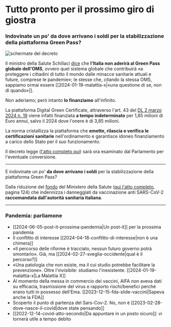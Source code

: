 # Tutto pronto per il prossimo giro di giostra

### Indovinate un po' da dove arrivano i soldi per la stabilizzazione della piattaforma Green Pass?

![schermate del decreto](pronto-prossimo-giro-di-giostra.jpeg)

Il ministro della Salute Schillaci [dice](https://www.sanita24.ilsole24ore.com/art/dal-governo/2024-03-05/emergenze-sanitarie-schillaci-e-gemmato-l-italia-non-aderira-green-pass-globale-dell-oms-200911.php?uuid=AF3H16w) che **l'Italia non aderirà al Green Pass globale dell'OMS**, ovvero quel sistema globale che contribuirà «a proteggere i cittadini di tutto il mondo dalle minacce sanitarie attuali e future, comprese le pandemie»; le stesse che, citando la stessa OMS, sappiamo ormai essere [[2024-01-19-malattia-x|«una questione di se, non di quando»]].

Non aderiamo; però intanto **lo finanziamo** all'infinito.

La piattaforma Digital Green Certificate, attraverso l'art. 43 del [DL 2 marzo 2024 n. 19](https://www.gazzettaufficiale.it/eli/id/2024/03/02/24G00035/sg) viene infatti finanziata **a tempo indeterminato** per 1,85 milioni di Euro annui, salvo il 2024 dove l'onere è di 3,85 milioni.

La norma cristallizza la piattaforma che **emette, rilascia e verifica le certificazioni sanitarie** nell'ordinamento e garantisce idoneo finanziamento a carico dello Stato per il suo funzionamento.

Il decreto legge ([l'atto completo qui](https://www.gazzettaufficiale.it/atto/vediMenuHTML?atto.dataPubblicazioneGazzetta=2024-03-02&atto.codiceRedazionale=24G00035&tipoSerie=serie_generale&tipoVigenza=originario)) sarà ora esaminato dal Parlamento per l'eventuale conversione.

---

E indovinate un po' **da dove arrivano i soldi** per la stabilizzazione della piattaforma Green Pass?

Dalla riduzione del [fondo](https://www.gazzettaufficiale.it/eli/id/2022/03/28/22G00035/sg) del Ministero della Salute ([qui l'atto completo](https://www.gazzettaufficiale.it/eli/gu/2022/03/28/73/so/13/sg/pdf), pagina 124) che indennizza i danneggiati da vaccinazione anti SARS-CoV-2 **raccomandata dall'autorità sanitaria italiana**.

---
### Pandemia: parliamone
- [[2024-06-05-post-it-prossima-pandemia|Un post-it]] per la prossima pandemia
- Il conflitto di interesse [[2024-04-18-conflitto-di-interesse|non è una chimera]]
- «Il percorso delle riforme è tracciato, nessun futuro governo potrà smontarlo». Già, ma [[2024-02-27-sveglia-occidente|qual è il percorso?]]
- «Una patologia che non esiste, ma il cui studio potrebbe facilitare la prevenzione». Oltre l'invisibile: studiamo l'inesistente. [[2024-01-19-malattia-x|La Malattia X]]
- Al momento della messa in commercio dei vaccini, AIFA non aveva dati su efficacia, trasmissione del virus e rapporto rischi/benefici perché erano tutti in possesso dell'Ema. [[2023-12-15-fda-slide-vaccini|Sapeva anche la FDA]]
- Scoperto il punto di partenza del Sars-Cov-2. No, non è [[2023-02-28-dove-nasce-il-covid|dove state pensando]]
- [[2022-12-14-covid-atto-secondo|Da appuntare in un posto sicuro]]: vi tornerà utile a tempo debito